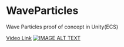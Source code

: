 # WaveParticles
Wave Particles proof of concept in Unity(ECS)

[Video Link](http://www.youtube.com/watch?v=k-4kb8HlWxs)
[![IMAGE ALT TEXT](http://img.youtube.com/vi/k-4kb8HlWxs/0.jpg)](http://www.youtube.com/watch?v=k-4kb8HlWxs "Demo video")
